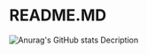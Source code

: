 # README.MD
![Anurag's GitHub stats](https://github-readme-stats.vercel.app/api?username=S3rC4D1&show_icons=true&theme=dark)
Decription
